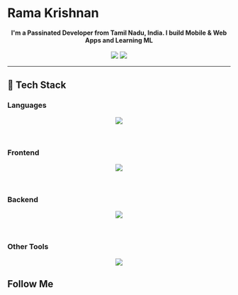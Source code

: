# Rama Krishnan
<div align="center">
<b>I'm a Passinated Developer from Tamil Nadu, India. 
I build Mobile & Web Apps and Learning ML</b>
</div>
<br>
<div align="center">
  <img src="https://github-readme-stats.vercel.app/api/top-langs/?username=marvelxcodes&show_icons=true&theme=radical" />
  <img src="https://github-readme-stats.vercel.app/api?username=marvelxcodes&show_icons=true&theme=radical" />
</div>
<hr>

## :small_blue_diamond: Tech Stack

### Languages

<p align="center">
  <img src="https://skillicons.dev/icons?i=js,ts,html,css,sass,python,cpp,java,mysql" />
</p>

<br>

### Frontend
<p align="center">
  <img src="https://skillicons.dev/icons?i=ts,react,nextjs,figma,redux,sass,tailwind,bootstrap,netlify" />
</p>

<br>

### Backend
<p align="center">
  <img src="https://skillicons.dev/icons?i=ts,nodejs,python,express,prisma,django,mongodb,postgres,heroku" />
</p>

<br>

### Other Tools
<p align="center">
  <img src="https://skillicons.dev/icons?i=vscode,webpack,vite,nodejs,vercel,linux,bash,figma,git" />
</p>


## Follow Me
